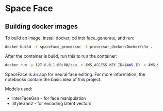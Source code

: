 # Space Face

## Building docker images

To build an image, install docker, cd into face_generate, and run:

```bash
docker build -t spaceface_processor -f processor_docker/Dockerfile .
```

After the container is build, run this to run the container:

```bash
docker run -p 127.0.0.1:80:80/tcp -e AWS_ACCESS_KEY_ID=$AWS_ID -e AWS_SECRET_ACCESS_KEY=$AWS_KEY -e AWS_DEFAULT_REGION="us-west-2" spaceface_processor
```

SpaceFace is an app for neural face editing.
For more information, the notebooks contain the basic idea of this project.

Models used:
* InterFaceGan - for face manipulation
* StyleGan2 - for encoding latent vectors
